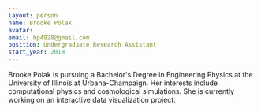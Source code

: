 ```yaml
---
layout: person
name: Brooke Polak
avatar: 
email: bp4928@gmail.com
position: Undergraduate Research Assistant
start_year: 2018
---
```


Brooke Polak is pursuing a Bachelor's Degree in Engineering Physics at the University of Illinois at Urbana-Champaign. Her interests include computational physics and cosmological simulations. She is currently working on an interactive data visualization project.

